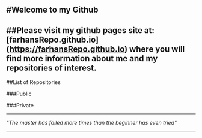 #Welcome to my Github 
---
##Please visit my github pages site at: [farhansRepo.github.io] (https://farhansRepo.github.io) where you will find more information about me and my repositories of interest.
---
##List of Repositories

###Public

###Private

---

_"The master has failed more times than the beginner has even tried"_

---

